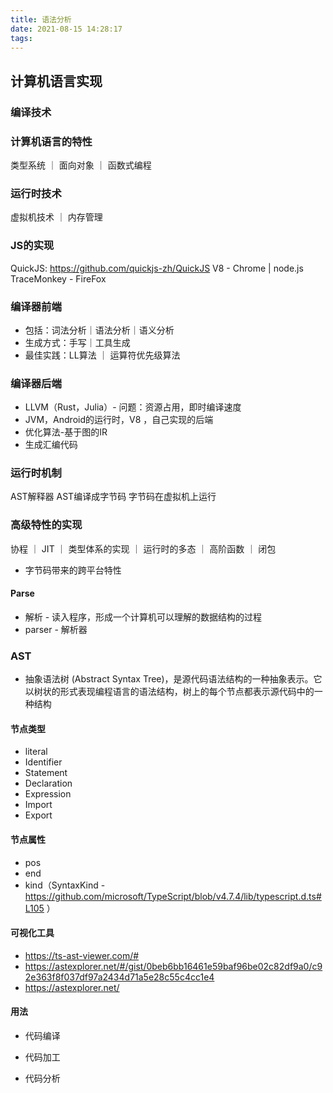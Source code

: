 ```yaml
---
title: 语法分析
date: 2021-08-15 14:28:17
tags:
---
```

## 计算机语言实现
### 编译技术
### 计算机语言的特性
类型系统 ｜ 面向对象 ｜ 函数式编程

### 运行时技术
虚拟机技术 ｜ 内存管理

### JS的实现
QuickJS: https://github.com/quickjs-zh/QuickJS
V8 - Chrome | node.js
TraceMonkey - FireFox

### 编译器前端
- 包括：词法分析｜语法分析｜语义分析
- 生成方式：手写｜工具生成
- 最佳实践：LL算法 ｜ 运算符优先级算法

### 编译器后端
- LLVM（Rust，Julia）- 问题：资源占用，即时编译速度
- JVM，Android的运行时，V8 ，自己实现的后端
- 优化算法-基于图的IR
- 生成汇编代码

### 运行时机制
AST解释器
AST编译成字节码
字节码在虚拟机上运行

### 高级特性的实现
协程 ｜ JIT ｜ 类型体系的实现 ｜ 运行时的多态 ｜ 高阶函数 ｜ 闭包

- 字节码带来的跨平台特性


#### Parse
- 解析 - 读入程序，形成一个计算机可以理解的数据结构的过程
- parser - 解析器


### AST
- 抽象语法树 (Abstract Syntax Tree)，是源代码语法结构的一种抽象表示。它以树状的形式表现编程语言的语法结构，树上的每个节点都表示源代码中的一种结构

#### 节点类型
- literal
- Identifier
- Statement
- Declaration
- Expression
- Import 
- Export

#### 节点属性
- pos
- end
- kind（SyntaxKind  - https://github.com/microsoft/TypeScript/blob/v4.7.4/lib/typescript.d.ts#L105
）

#### 可视化工具
- https://ts-ast-viewer.com/#
- https://astexplorer.net/#/gist/0beb6bb16461e59baf96be02c82df9a0/c92e363f8f037df97a2434d71a5e28c55c4cc1e4
- https://astexplorer.net/
#### 用法
- 代码编译


- 代码加工



- 代码分析